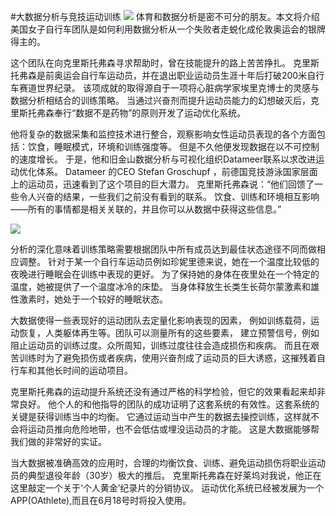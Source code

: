 #大数据分析与竞技运动训练
![](http://static.datartisan.com/upload/attachment/2015/06/QZXHOBND.jpg)
体育和数据分析是密不可分的朋友。本文将介绍美国女子自行车团队是如何利用数据分析从一个失败者走蜕化成伦敦奥运会的银牌得主的。

这个团队在向克里斯托弗森寻求帮助时，曾在技能提升的路上苦苦挣扎。
克里斯托弗森是前奥运会自行车运动员，并在退出职业运动员生涯十年后打破200米自行车赛道世界纪录。
该项成就的取得源自于一项将心脏病学家埃里克博士的灵感与数据分析相结合的训练策略。
当通过兴奋剂而提升运动员能力的幻想破灭后，克里斯托弗森奉行“数据不是药物”的原则开发了运动优化系统。

他将复杂的数据采集和监控技术进行整合，观察影响女性运动员表现的各个方面包括：饮食，睡眠模式，环境和训练强度等。
但是不久他便发现数据在以不可控制的速度增长。
于是，他和旧金山数据分析与可视化组织Datameer联系以求改进运动优化体系。
Datameer 的CEO  Stefan Groschupf ，前德国竞技游泳国家层面上的运动员，迅速看到了这个项目的巨大潜力。
克里斯托弗森说：“他们回馈了一些令人兴奋的结果，一些我们之前没有看到的联系。
饮食、训练和环境相互影响——所有的事情都是相关关联的，并且你可以从数据中获得这些信息。”

![](http://static.datartisan.com/upload/attachment/2015/06/PeHccXv1.jpg)

分析的深化意味着训练策略需要根据团队中所有成员达到最佳状态途径不同而做相应调整。
针对于某一个自行车运动员例如珍妮里德来说，她在一个温度比较低的夜晚进行睡眠会在训练中表现的更好。
为了保持她的身体在夜里处在一个特定的温度，她被提供了一个温度冰冷的床垫。
当身体释放生长类生长荷尔蒙激素和雄性激素时，她处于一个较好的睡眠状态。

大数据使得一些表现好的运动团队去定量化影响表现的因素，
例如训练载荷，运动恢复，人类躯体再生等。团队可以测量所有的这些要素，
建立预警信号，例如阻止运动员的训练过度。众所周知，训练过度往往会造成损伤和疾病。
而且在艰苦训练时为了避免损伤或者疾病，使用兴奋剂成了运动员的巨大诱惑，这摧残着自行车和其他长时间的运动项目。

克里斯托弗森的运动提升系统还没有通过严格的科学检验，但它的效果看起来却非常良好。
他个人的和他指导的团队的成功证明了这套系统的有效性。这套系统的关键是获得训练当中的均衡。
它通过运动当中产生的数据去操控训练，这样就不会将运动员推向危险地带，也不会低估或埋没运动员的才能。
这是大数据能够帮我们做的非常好的实证。

当大数据被准确高效的应用时，合理的均衡饮食、训练、避免运动损伤将职业运动员的典型退役年龄（30岁）极大的推后。
克里斯托弗森在好莱坞对我说，他正在这里敲定一个关于‘个人黄金’纪录片的分销协议。
运动优化系统已经被发展为一个APP(OAthlete),而且在6月18号时将投入使用。
